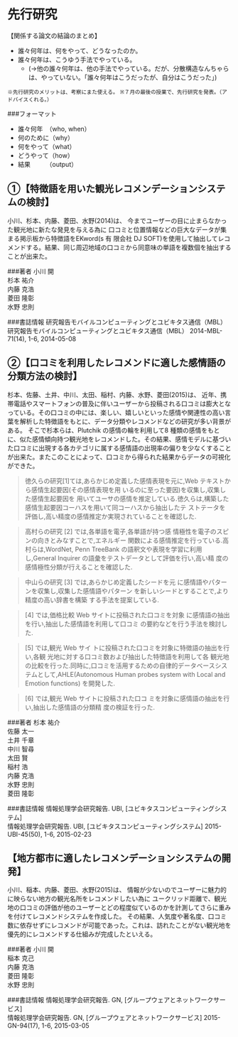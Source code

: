 # 先行研究

【関係する論文の結論のまとめ】
 - 誰々何年は、何をやって、どうなったのか。
 - 誰々何年は、こうゆう手法でやっている。
   - (→他の誰々何年は、他の手法でやっている。だが、分散構造なんちゃらは、やっていない。「誰々何年はこうだったが、自分はこうだった」)

`※先行研究のメリットは、考察にまた使える。`
`※７月の最後の授業で、先行研究を発表。（アドバイスくれる。）`

###フォーマット
 - 誰々何年　（who, when<where>）
 - 何のために（why）
 - 何をやって（what）
 - どうやって（how）
 - 結果　　　（output）


## ①【特徴語を用いた観光レコメンデーションシステムの検討】
小川、杉本、内藤、菱田、水野(2014)は、
今までユーザーの目に止まらなかった観光地に新たな発見を与える為に
口コミと位置情報などの巨大なデータが集まる掲示板から特徴語をEKword(s 有 限会社 DJ SOFT)を使用して抽出してレコメンドする。結果、同じ周辺地域の口コミから同意味の単語を複数個を抽出することが出来た。

###著者
小川 開  
杉本 祐介  
内藤 克浩  
菱田 隆彰  
水野 忠則  

###書誌情報
研究報告モバイルコンピューティングとユビキタス通信（MBL）  
研究報告モバイルコンピューティングとユビキタス通信（MBL） 2014-MBL-71(14),  1-6,  2014-05-08  


## ②【口コミを利用したレコメンドに適した感情語の分類方法の検討】
杉本、佐藤、土井、中川、太田、稲村、内藤、水野、菱田(2015)は、
近年、携帯電話やスマートフォンの普及に伴いユーザーから投稿される口コミは膨大となっている。その口コミの中には、楽しい、嬉しいといった感情や関連性の高い言葉を解析した特徴語をもとに、データ分類やレコメンドなどの研究が多い背景がある。
そこで杉本らは、Plutchik の感情の輪を利用して8 種類の感情をもとに、似た感情傾向持つ観光地をレコメンドした。その結果、感情モデルに基づいた口コミに出現する各カテゴリに属する感情語の出現率の偏りを少なくすることが出来た。またこのことによって、口コミから得られた結果からデータの可視化ができた。

> 徳久らの研究[1]ては,あらかじめ定義した感情表現を元に,Web テキストから感情生起要因(その感情表現を用 いるのに至った要因)を収集し,収集した感情生起要因を 用いてユーサの感情を推定している.徳久らは,構築した 感情生起要因コーハスを用いて同コーハスから抽出したテ ストテータを評価し,高い精度の感情推定か実現されていることを確認した.

> 高村らの研究 [2] では,各単語を電子,各単語が持つ感 情極性を電子のスピンの向きとみなすことで,エネルギー 関数による感情推定を行っている.高村らは,WordNet, Penn TreeBank の語釈文や表現を学習に利用し,General Inquirer の語彙をテストデータとして評価を行い,高い精 度の感情極性分類が行えることを確認した.

> 中山らの研究 [3] では,あらかじめ定義したシードを元 に感情語やパターンを収集し,収集した感情語やパターン を新しいシードとすることで,より精度の高い辞書を構築 する手法を提案している.

> [4] では,価格比較 Web サイトに投稿された口コミを対象 に感情語の抽出を行い,抽出した感情語を利用して口コミ の要約などを行う手法を検討した.

> [5] では,観光 Web サイ トに投稿された口コミを対象に特徴語の抽出を行い,各観 光地に対する口コミ数および抽出した特徴語を利用して各 観光地の比較を行った.同時に,口コミを活用するための自律的データベースシステムとして,AHLE(Autonomous Human probes system with Local and Emotion functions) を開発した.

> [6] では,観光 Web サイトに投稿された口コ ミを対象に感情語の抽出を行い,抽出した感情語の分類精 度の検証を行った.

###著者
杉本 祐介  
佐藤 太一  
土井 千章  
中川 智尋  
太田 賢  
稲村 浩  
内藤 克浩  
水野 忠則  
菱田 隆彰   

###書誌情報
情報処理学会研究報告. UBI,  [ユビキタスコンピューティングシステム]  
情報処理学会研究報告. UBI,  [ユビキタスコンピューティングシステム] 2015-UBI-45(50),  1-6,  2015-02-23  


## 【地方都市に適したレコメンデーションシステムの開発】
小川、稲本、内藤、菱田、水野(2015)は、
情報が少ないのでユーザーに魅力的に映らない地方の観光名所をレコメンドしたい為に
ユークリッド距離で、観光地の口コミの評価が他のユーザーとどの程度似ているのかを計測してさらに重みを付けてレコメンドシステムを作成した。
その結果、人気度や著名度、口コミ数に依存せずにレコメンドが可能であった。これは、訪れたことがない観光地を優先的にレコメンドする仕組みが完成したといえる。

###著者
小川 開  
稲本 克己  
内藤 克浩  
菱田 隆彰  
水野 忠則  


###書誌情報
情報処理学会研究報告. GN,  [グループウェアとネットワークサービス]  
情報処理学会研究報告. GN,  [グループウェアとネットワークサービス] 2015-GN-94(17),  1-6,  2015-03-05
